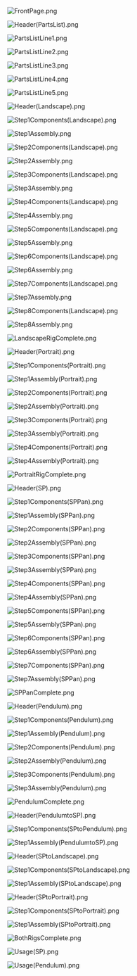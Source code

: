 
![FrontPage.png](/Assembly_Guide_Pictures/FrontPage.png)


![Header(PartsList).png](/Assembly_Guide_Pictures/Header(PartsList).png)


![PartsListLine1.png](/Assembly_Guide_Pictures/PartsListLine1.png)


![PartsListLine2.png](/Assembly_Guide_Pictures/PartsListLine2.png)


![PartsListLine3.png](/Assembly_Guide_Pictures/PartsListLine3.png)


![PartsListLine4.png](/Assembly_Guide_Pictures/PartsListLine4.png)


![PartsListLine5.png](/Assembly_Guide_Pictures/PartsListLine5.png)


![Header(Landscape).png](/Assembly_Guide_Pictures/Header(Landscape).png)



![Step1Components(Landscape).png](/Assembly_Guide_Pictures/Step1Components(Landscape).png)




![Step1Assembly.png](/Assembly_Guide_Pictures/Step1Assembly.png)



![Step2Components(Landscape).png](/Assembly_Guide_Pictures/Step2Components(Landscape).png)





![Step2Assembly.png](/Assembly_Guide_Pictures/Step2Assembly.png)



![Step3Components(Landscape).png](/Assembly_Guide_Pictures/Step3Components(Landscape).png)




![Step3Assembly.png](/Assembly_Guide_Pictures/Step3Assembly.png)





![Step4Components(Landscape).png](/Assembly_Guide_Pictures/Step4Components(Landscape).png)



![Step4Assembly.png](/Assembly_Guide_Pictures/Step4Assembly.png)



![Step5Components(Landscape).png](/Assembly_Guide_Pictures/Step5Components(Landscape).png)




![Step5Assembly.png](/Assembly_Guide_Pictures/Step5Assembly.png)





![Step6Components(Landscape).png](/Assembly_Guide_Pictures/Step6Components(Landscape).png)





![Step6Assembly.png](/Assembly_Guide_Pictures/Step6Assembly.png)



![Step7Components(Landscape).png](/Assembly_Guide_Pictures/Step7Components(Landscape).png)




![Step7Assembly.png](/Assembly_Guide_Pictures/Step7Assembly.png)



![Step8Components(Landscape).png](/Assembly_Guide_Pictures/Step8Components(Landscape).png)



![Step8Assembly.png](/Assembly_Guide_Pictures/Step8Assembly.png)


![LandscapeRigComplete.png](/Assembly_Guide_Pictures/LandscapeRigComplete.png)


![Header(Portrait).png](/Assembly_Guide_Pictures/Header(Portrait).png)


![Step1Components(Portrait).png](/Assembly_Guide_Pictures/Step1Components(Portrait).png)


![Step1Assembly(Portrait).png](/Assembly_Guide_Pictures/Step1Assembly(Portrait).png)


![Step2Components(Portrait).png](/Assembly_Guide_Pictures/Step2Components(Portrait).png)


![Step2Assembly(Portrait).png](/Assembly_Guide_Pictures/Step2Assembly(Portrait).png)


![Step3Components(Portrait).png](/Assembly_Guide_Pictures/Step3Components(Portrait).png)


![Step3Assembly(Portrait).png](/Assembly_Guide_Pictures/Step3Assembly(Portrait).png)


![Step4Components(Portrait).png](/Assembly_Guide_Pictures/Step4Components(Portrait).png)


![Step4Assembly(Portrait).png](/Assembly_Guide_Pictures/Step4Assembly(Portrait).png)


![PortraitRigComplete.png](/Assembly_Guide_Pictures/PortraitRigComplete.png)


![Header(SP).png](/Assembly_Guide_Pictures/Header(SP).png)


![Step1Components(SPPan).png](/Assembly_Guide_Pictures/Step1Components(SPPan).png)


![Step1Assembly(SPPan).png](/Assembly_Guide_Pictures/Step1Assembly(SPPan).png)


![Step2Components(SPPan).png](/Assembly_Guide_Pictures/Step2Components(SPPan).png)


![Step2Assembly(SPPan).png](/Assembly_Guide_Pictures/Step2Assembly(SPPan).png)


![Step3Components(SPPan).png](/Assembly_Guide_Pictures/Step3Components(SPPan).png)


![Step3Assembly(SPPan).png](/Assembly_Guide_Pictures/Step3Assembly(SPPan).png)


![Step4Components(SPPan).png](/Assembly_Guide_Pictures/Step4Components(SPPan).png)


![Step4Assembly(SPPan).png](/Assembly_Guide_Pictures/Step4Assembly(SPPan).png)


![Step5Components(SPPan).png](/Assembly_Guide_Pictures/Step5Components(SPPan).png)


![Step5Assembly(SPPan).png](/Assembly_Guide_Pictures/Step5Assembly(SPPan).png)


![Step6Components(SPPan).png](/Assembly_Guide_Pictures/Step6Components(SPPan).png)


![Step6Assembly(SPPan).png](/Assembly_Guide_Pictures/Step6Assembly(SPPan).png)


![Step7Components(SPPan).png](/Assembly_Guide_Pictures/Step7Components(SPPan).png)


![Step7Assembly(SPPan).png](/Assembly_Guide_Pictures/Step7Assembly(SPPan).png)


![SPPanComplete.png](/Assembly_Guide_Pictures/SPPanComplete.png)



![Header(Pendulum).png](/Assembly_Guide_Pictures/Header(Pendulum).png)



![Step1Components(Pendulum).png](/Assembly_Guide_Pictures/Step1Components(Pendulum).png)


![Step1Assembly(Pendulum).png](/Assembly_Guide_Pictures/Step1Assembly(Pendulum).png)


![Step2Components(Pendulum).png](/Assembly_Guide_Pictures/Step2Components(Pendulum).png)


![Step2Assembly(Pendulum).png](/Assembly_Guide_Pictures/Step2Assembly(Pendulum).png)


![Step3Components(Pendulum).png](/Assembly_Guide_Pictures/Step3Components(Pendulum).png)


![Step3Assembly(Pendulum).png](/Assembly_Guide_Pictures/Step3Assembly(Pendulum).png)

![PendulumComplete.png](/Assembly_Guide_Pictures/PendulumComplete.png)


![Header(PendulumtoSP).png](/Assembly_Guide_Pictures/Header(PendulumtoSP).png)


![Step1Components(SPtoPendulum).png](/Assembly_Guide_Pictures/Step1Components(SPtoPendulum).png)


![Step1Assembly(PendulumtoSP).png](/Assembly_Guide_Pictures/Step1Assembly(PendulumtoSP).png)


![Header(SPtoLandscape).png](/Assembly_Guide_Pictures/Header(SPtoLandscape).png)

![Step1Components(SPtoLandscape).png](/Assembly_Guide_Pictures/Step1Components(SPtoLandscape).png)


![Step1Assembly(SPtoLandscape).png](/Assembly_Guide_Pictures/Step1Assembly(SPtoLandscape).png)


![Header(SPtoPortrait).png](/Assembly_Guide_Pictures/Header(SPtoPortrait).png)


![Step1Components(SPtoPortrait).png](/Assembly_Guide_Pictures/Step1Components(SPtoPortrait).png)


![Step1Assembly(SPtoPortrait).png](/Assembly_Guide_Pictures/Step1Assembly(SPtoPortrait).png)


![BothRigsComplete.png](/Assembly_Guide_Pictures/BothRigsComplete.png)

![Usage(SP).png](/Assembly_Guide_Pictures/Usage(SP).png)

![Usage(Pendulum).png](/Assembly_Guide_Pictures/Usage(Pendulum).png)